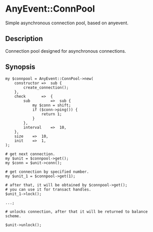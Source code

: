 # AnyEvent::ConnPool
Simple asynchronous connection pool, based on anyevent.

## Description

Connection pool designed for asynchronous connections.

## Synopsis

    my $connpool = AnyEvent::ConnPool->new(
        constructor =>  sub {
            create_connection();
        },
        check       =>  {
            sub         =>  sub {
                my $conn = shift;
                if ($conn->ping()) {
                    return 1;
                }
            },
            interval    =>  10,
        },
        size    =>  10,
        init    =>  1,
    );

    # get next connection.
    my $unit = $connpool->get();
    my $conn = $unit->conn();

    # get connection by specified number.
    my $unit_1 = $connpool->get(1);

    # after that, it will be obtained by $connpool->get();
    # you can use it for transact handles.
    $unit_1->lock();

    ...;

    # unlocks connection, after that it will be returned to balance scheme.

    $unit->unlock();


